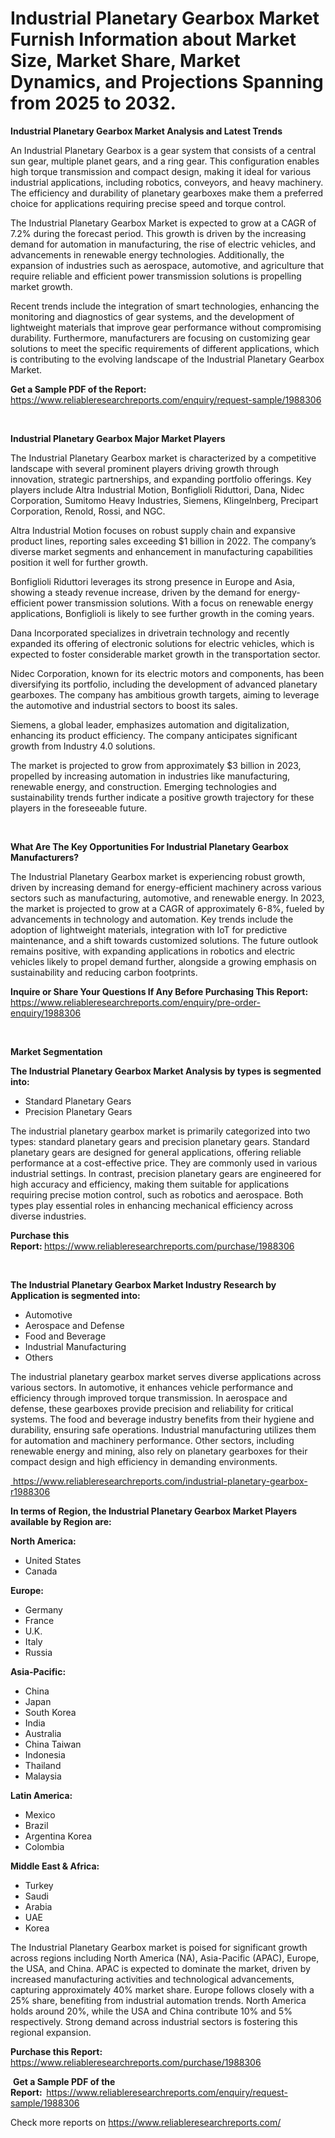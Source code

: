 <p><h1>Industrial Planetary Gearbox Market Furnish Information about Market Size, Market Share, Market Dynamics, and Projections Spanning from 2025 to 2032.</h1></p><p><strong>Industrial Planetary Gearbox Market Analysis and Latest Trends</strong></p>
<p><p>An Industrial Planetary Gearbox is a gear system that consists of a central sun gear, multiple planet gears, and a ring gear. This configuration enables high torque transmission and compact design, making it ideal for various industrial applications, including robotics, conveyors, and heavy machinery. The efficiency and durability of planetary gearboxes make them a preferred choice for applications requiring precise speed and torque control.</p><p>The Industrial Planetary Gearbox Market is expected to grow at a CAGR of 7.2% during the forecast period. This growth is driven by the increasing demand for automation in manufacturing, the rise of electric vehicles, and advancements in renewable energy technologies. Additionally, the expansion of industries such as aerospace, automotive, and agriculture that require reliable and efficient power transmission solutions is propelling market growth.</p><p>Recent trends include the integration of smart technologies, enhancing the monitoring and diagnostics of gear systems, and the development of lightweight materials that improve gear performance without compromising durability. Furthermore, manufacturers are focusing on customizing gear solutions to meet the specific requirements of different applications, which is contributing to the evolving landscape of the Industrial Planetary Gearbox Market.</p></p>
<p><strong>Get a Sample PDF of the Report:&nbsp;</strong> <a href="https://www.reliableresearchreports.com/enquiry/request-sample/1988306?utm_campaign=3250&utm_medium=2&utm_source=Github&utm_content=ia&utm_term=10042025&utm_id=industrial-planetary-gearbox">https://www.reliableresearchreports.com/enquiry/request-sample/1988306</a></p>
<p>&nbsp;</p>
<p><strong>Industrial Planetary Gearbox Major Market Players</strong></p>
<p><p>The Industrial Planetary Gearbox market is characterized by a competitive landscape with several prominent players driving growth through innovation, strategic partnerships, and expanding portfolio offerings. Key players include Altra Industrial Motion, Bonfiglioli Riduttori, Dana, Nidec Corporation, Sumitomo Heavy Industries, Siemens, Klingelnberg, Precipart Corporation, Renold, Rossi, and NGC.</p><p>Altra Industrial Motion focuses on robust supply chain and expansive product lines, reporting sales exceeding $1 billion in 2022. The company’s diverse market segments and enhancement in manufacturing capabilities position it well for further growth.</p><p>Bonfiglioli Riduttori leverages its strong presence in Europe and Asia, showing a steady revenue increase, driven by the demand for energy-efficient power transmission solutions. With a focus on renewable energy applications, Bonfiglioli is likely to see further growth in the coming years.</p><p>Dana Incorporated specializes in drivetrain technology and recently expanded its offering of electronic solutions for electric vehicles, which is expected to foster considerable market growth in the transportation sector.</p><p>Nidec Corporation, known for its electric motors and components, has been diversifying its portfolio, including the development of advanced planetary gearboxes. The company has ambitious growth targets, aiming to leverage the automotive and industrial sectors to boost its sales.</p><p>Siemens, a global leader, emphasizes automation and digitalization, enhancing its product efficiency. The company anticipates significant growth from Industry 4.0 solutions.</p><p>The market is projected to grow from approximately $3 billion in 2023, propelled by increasing automation in industries like manufacturing, renewable energy, and construction. Emerging technologies and sustainability trends further indicate a positive growth trajectory for these players in the foreseeable future.</p></p>
<p>&nbsp;</p>
<p><strong>What Are The Key Opportunities For Industrial Planetary Gearbox Manufacturers?</strong></p>
<p><p>The Industrial Planetary Gearbox market is experiencing robust growth, driven by increasing demand for energy-efficient machinery across various sectors such as manufacturing, automotive, and renewable energy. In 2023, the market is projected to grow at a CAGR of approximately 6-8%, fueled by advancements in technology and automation. Key trends include the adoption of lightweight materials, integration with IoT for predictive maintenance, and a shift towards customized solutions. The future outlook remains positive, with expanding applications in robotics and electric vehicles likely to propel demand further, alongside a growing emphasis on sustainability and reducing carbon footprints.</p></p>
<p><strong>Inquire or Share Your Questions If Any Before Purchasing This Report:</strong> <a href="https://www.reliableresearchreports.com/enquiry/pre-order-enquiry/1988306?utm_campaign=3250&utm_medium=2&utm_source=Github&utm_content=ia&utm_term=10042025&utm_id=industrial-planetary-gearbox">https://www.reliableresearchreports.com/enquiry/pre-order-enquiry/1988306</a></p>
<p>&nbsp;</p>
<p><strong>Market Segmentation</strong></p>
<p><strong>The Industrial Planetary Gearbox Market Analysis by types is segmented into:</strong></p>
<p><ul><li>Standard Planetary Gears</li><li>Precision Planetary Gears</li></ul></p>
<p><p>The industrial planetary gearbox market is primarily categorized into two types: standard planetary gears and precision planetary gears. Standard planetary gears are designed for general applications, offering reliable performance at a cost-effective price. They are commonly used in various industrial settings. In contrast, precision planetary gears are engineered for high accuracy and efficiency, making them suitable for applications requiring precise motion control, such as robotics and aerospace. Both types play essential roles in enhancing mechanical efficiency across diverse industries.</p></p>
<p><strong>Purchase this Report:&nbsp;</strong><a href="https://www.reliableresearchreports.com/purchase/1988306?utm_campaign=3250&utm_medium=2&utm_source=Github&utm_content=ia&utm_term=10042025&utm_id=industrial-planetary-gearbox">https://www.reliableresearchreports.com/purchase/1988306</a></p>
<p>&nbsp;</p>
<p><strong>The Industrial Planetary Gearbox Market Industry Research by Application is segmented into:</strong></p>
<p><ul><li>Automotive</li><li>Aerospace and Defense</li><li>Food and Beverage</li><li>Industrial Manufacturing</li><li>Others</li></ul></p>
<p><p>The industrial planetary gearbox market serves diverse applications across various sectors. In automotive, it enhances vehicle performance and efficiency through improved torque transmission. In aerospace and defense, these gearboxes provide precision and reliability for critical systems. The food and beverage industry benefits from their hygiene and durability, ensuring safe operations. Industrial manufacturing utilizes them for automation and machinery performance. Other sectors, including renewable energy and mining, also rely on planetary gearboxes for their compact design and high efficiency in demanding environments.</p></p>
<p><a href="https://www.reliableresearchreports.com/industrial-planetary-gearbox-r1988306?utm_campaign=3250&utm_medium=2&utm_source=Github&utm_content=ia&utm_term=10042025&utm_id=industrial-planetary-gearbox">&nbsp;https://www.reliableresearchreports.com/industrial-planetary-gearbox-r1988306</a></p>
<p><strong>In terms of Region, the Industrial Planetary Gearbox Market Players available by Region are:</strong></p>
<p>
    <p> <strong> North America: </strong>
        <ul>
            <li>United States</li>
            <li>Canada</li>
        </ul>
        </p> 
    <p> <strong> Europe: </strong>
        <ul>
            <li>Germany</li>
            <li>France</li>
            <li>U.K.</li>
            <li>Italy</li>
            <li>Russia</li>
        </ul>
        </p> 
    <p> <strong> Asia-Pacific: </strong>
        <ul>
            <li>China</li>
            <li>Japan</li>
            <li>South Korea</li>
            <li>India</li>
            <li>Australia</li>
            <li>China Taiwan</li>
            <li>Indonesia</li>
            <li>Thailand</li>
            <li>Malaysia</li>
        </ul>
        </p> 
    <p> <strong> Latin America: </strong>
        <ul>
            <li>Mexico</li>
            <li>Brazil</li>
            <li>Argentina Korea</li>
            <li>Colombia</li>
        </ul>
        </p> 
    <p> <strong> Middle East & Africa: </strong>
        <ul>
            <li>Turkey</li>
            <li>Saudi</li>
            <li>Arabia</li>
            <li>UAE</li>
            <li>Korea</li>
        </ul>
    </p>
    </p>
<p><p>The Industrial Planetary Gearbox market is poised for significant growth across regions including North America (NA), Asia-Pacific (APAC), Europe, the USA, and China. APAC is expected to dominate the market, driven by increased manufacturing activities and technological advancements, capturing approximately 40% market share. Europe follows closely with a 25% share, benefiting from industrial automation trends. North America holds around 20%, while the USA and China contribute 10% and 5% respectively. Strong demand across industrial sectors is fostering this regional expansion.</p></p>
<p><strong>Purchase this Report: </strong><a href="https://www.reliableresearchreports.com/purchase/1988306?utm_campaign=3250&utm_medium=2&utm_source=Github&utm_content=ia&utm_term=10042025&utm_id=industrial-planetary-gearbox">https://www.reliableresearchreports.com/purchase/1988306</a></p>
<p>&nbsp;<strong>Get a Sample PDF of the Report:&nbsp;&nbsp;</strong><a href="https://www.reliableresearchreports.com/enquiry/request-sample/1988306?utm_campaign=3250&utm_medium=2&utm_source=Github&utm_content=ia&utm_term=10042025&utm_id=industrial-planetary-gearbox">https://www.reliableresearchreports.com/enquiry/request-sample/1988306</a></p>
<p><strong></strong></p>
<p>Check more reports on <a href="https://www.reliableresearchreports.com/?utm_campaign=3250&utm_medium=2&utm_source=Github&utm_content=ia&utm_term=10042025&utm_id=industrial-planetary-gearbox">https://www.reliableresearchreports.com/</a></p>